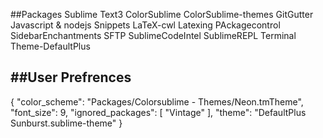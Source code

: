 ##Packages Sublime Text3
ColorSublime
ColorSublime-themes
GitGutter
Javascript & nodejs Snippets
LaTeX-cwl
Latexing
PAckagecontrol
SidebarEnchantments
SFTP
SublimeCodeIntel
SublimeREPL
Terminal
Theme-DefaultPlus


##User Prefrences
--
{
	"color_scheme": "Packages/Colorsublime - Themes/Neon.tmTheme",
	"font_size": 9,
	"ignored_packages":
	[
		"Vintage"
	],
	"theme": "DefaultPlus Sunburst.sublime-theme"
}
